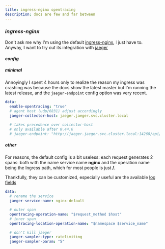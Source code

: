 ```yaml
---
title: ingress-nginx opentracing
description: docs are few and far between
---
```


### _ingress-nginx_

Don't ask me why I'm using the default [ingress-nginx](https://kubernetes.github.io/ingress-nginx/),
I just have to.
Anyway, I want to try out its integration with [jaeger](https://www.jaegertracing.io/)

#### _config_

##### _minimal_

Annoyingly I spent 4 hours only to realize the reason my ingress was crashing
was because the docs show the latest master but I'm running the latest release,
and the `jaeger-endpoint` config option was very recent.

```yaml
data:
  enable-opentracing: "true"
  # agent host (udp/6831) adjust accordingly
  jaeger-collector-host: jaeger.jaeger.svc.cluster.local

  # takes precedence over collector-host
  # only available after 0.44.0
  # jaeger-endpoint: "http://jaeger.jaeger.svc.cluster.local:14268/api/traces"
```

##### _other_

For reasons, the default config is a bit useless: each request generates 2 spans:
both with the name service name **nginx** and the operation name being the Ingress path,
which for most people is just **/**.

Thankfully, they can be customized, especially useful are the available [log fields](https://kubernetes.github.io/ingress-nginx/user-guide/nginx-configuration/log-format/)

```yaml
data:
  # rename the service
  jaeger-service-name: nginx-default

  # outer span
  opentracing-operation-name: "$request_method $host"
  # inner span
  opentracing-location-operation-name: "$namespace $service_name"

  # don't kill jaeger
  jaeger-sampler-type: ratelimiting
  jaeger-sampler-param: "5"
```
